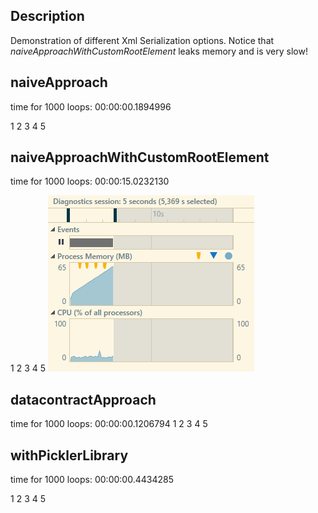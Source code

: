 ## Description
Demonstration of different Xml Serialization options.
Notice that *naiveApproachWithCustomRootElement* leaks memory and is very slow!


## naiveApproach
time for 1000 loops: 00:00:00.1894996
<?xml version="1.0" encoding="utf-16"?>
<ArrayOfInt xmlns:xsi="http://www.w3.org/2001/XMLSchema-instance" xmlns:xsd="http://www.w3.org/2001/XMLSchema">
  <int>1</int>
  <int>2</int>
  <int>3</int>
  <int>4</int>
  <int>5</int>
</ArrayOfInt>

## naiveApproachWithCustomRootElement
time for 1000 loops: 00:00:15.0232130
<?xml version="1.0" encoding="utf-16"?>
<MyData xmlns:xsi="http://www.w3.org/2001/XMLSchema-instance" xmlns:xsd="http://www.w3.org/2001/XMLSchema">
  <int>1</int>
  <int>2</int>
  <int>3</int>
  <int>4</int>
  <int>5</int>
</MyData>

<img src="readme-assets/naiveApproachWithCustomRootElement.png"/>

## datacontractApproach
time for 1000 loops: 00:00:00.1206794
<ArrayOfint xmlns:i="http://www.w3.org/2001/XMLSchema-instance" xmlns="http://schemas.microsoft.com/2003/10/Serialization/Arrays">
  <int>1</int>
  <int>2</int>
  <int>3</int>
  <int>4</int>
  <int>5</int>
</ArrayOfint>

## withPicklerLibrary
time for 1000 loops: 00:00:00.4434285
<?xml version="1.0" encoding="utf-16"?>
<FsPickler version="4.0.0.0" type="System.Int32[]">
  <value flags="sequence">
    <elem>1</elem>
    <elem>2</elem>
    <elem>3</elem>
    <elem>4</elem>
    <elem>5</elem>
  </value>
</FsPickler>

